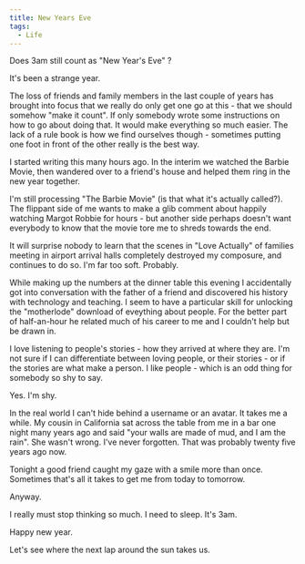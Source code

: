 ```yaml
---
title: New Years Eve
tags:
  - Life
---
```


Does 3am still count as "New Year's Eve" ?


It's been a strange year.


The loss of friends and family members in the last couple of years has brought into focus that we really do only get one go at this - that we should somehow "make it count". If only somebody wrote some instructions on how to go about doing that. It would make everything so much easier. The lack of a rule book is how we find ourselves though - sometimes putting one foot in front of the other really is the best way.


I started writing this many hours ago. In the interim we watched the Barbie Movie, then wandered over to a friend's house and helped them ring in the new year together.


I'm still processing "The Barbie Movie" (is that what it's actually called?). The flippant side of me wants to make a glib comment about happily watching Margot Robbie for hours - but another side perhaps doesn't want everybody to know that the movie tore me to shreds towards the end.


It will surprise nobody to learn that the scenes in "Love Actually" of families meeting in airport arrival halls completely destroyed my composure, and continues to do so. I'm far too soft. Probably.


While making up the numbers at the dinner table this evening I accidentally got into conversation with the father of a friend and discovered his history with technology and teaching. I seem to have a particular skill for unlocking the "motherlode" download of eveything about people. For the better part of half-an-hour he related much of his career to me and I couldn't help but be drawn in.


I love listening to people's stories - how they arrived at where they are. I'm not sure if I can differentiate between loving people, or their stories - or if the stories are what make a person. I like people - which is an odd thing for somebody so shy to say.


Yes. I'm shy.


In the real world I can't hide behind a username or an avatar. It takes me a while. My cousin in California sat across the table from me in a bar one night many years ago and said "your walls are made of mud, and I am the rain". She wasn't wrong. I've never forgotten. That was probably twenty five years ago now.


Tonight a good friend caught my gaze with a smile more than once. Sometimes that's all it takes to get me from today to tomorrow.


Anyway.


I really must stop thinking so much. I need to sleep. It's 3am.


Happy new year.


Let's see where the next lap around the sun takes us.


